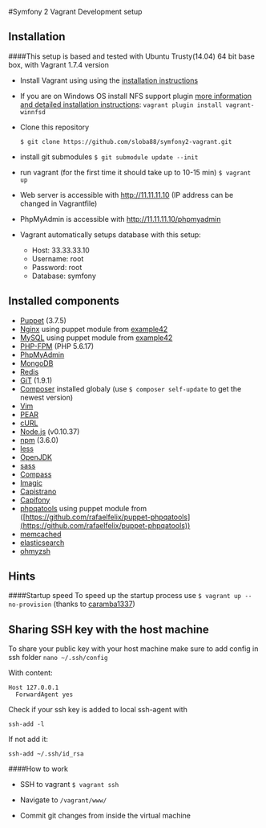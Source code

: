 #Symfony 2 Vagrant Development setup


## Installation
####This setup is based and tested with Ubuntu Trusty(14.04) 64 bit base box, with Vagrant 1.7.4 version

* Install Vagrant using using the [installation instructions](http://docs.vagrantup.com/v2/installation/index.html)

* If you are on Windows OS install NFS support plugin [more information and detailed installation instructions](https://github.com/GM-Alex/vagrant-winnfsd):
    ```vagrant plugin install vagrant-winnfsd```

* Clone this repository

    ```$ git clone https://github.com/sloba88/symfony2-vagrant.git```
    
* install git submodules
    ```$ git submodule update --init```

* run vagrant (for the first time it should take up to 10-15 min)
    ```$ vagrant up```
    
* Web server is accessible with http://11.11.11.10 (IP address can be changed in Vagrantfile)

* PhpMyAdmin is accessible with http://11.11.11.10/phpmyadmin

* Vagrant automatically setups database with this setup:

    * Host: 33.33.33.10
    * Username: root
    * Password: root
    * Database: symfony

## Installed components

* [Puppet](https://puppetlabs.com/) (3.7.5)
* [Nginx](http://nginx.org/en/) using puppet module from [example42](https://github.com/example42/puppet-nginx)
* [MySQL](http://www.mysql.com/) using puppet module from [example42](https://github.com/example42/puppet-mysql)
* [PHP-FPM](http://php-fpm.org/) (PHP 5.6.17)
* [PhpMyAdmin](http://www.phpmyadmin.net/home_page/index.php)
* [MongoDB](http://www.mongodb.org/)
* [Redis](http://redis.io/)
* [GiT](http://git-scm.com/) (1.9.1)
* [Composer](http://getcomposer.org) installed globaly (use ```$ composer self-update``` to get the newest version)
* [Vim](http://www.vim.org/)
* [PEAR](http://pear.php.net/)
* [cURL](http://curl.haxx.se/)
* [Node.js](http://nodejs.org/) (v0.10.37)
* [npm](https://npmjs.org/) (3.6.0)
* [less](http://lesscss.org/)
* [OpenJDK](http://openjdk.java.net/)
* [sass](http://sass-lang.com/)
* [Compass](http://compass-style.org/)
* [Imagic](http://www.imagemagick.org/script/index.php)
* [Capistrano](https://github.com/capistrano/capistrano)
* [Capifony](http://capifony.org/)
* [phpqatools](http://phpqatools.org/) using puppet module from ([https://github.com/rafaelfelix/puppet-phpqatools](https://github.com/rafaelfelix/puppet-phpqatools))
* [memcached](http://memcached.org/)
* [elasticsearch](https://www.elastic.co/)
* [ohmyzsh](https://github.com/robbyrussell/oh-my-zsh)

## Hints
####Startup speed
To speed up the startup process use ```$ vagrant up --no-provision``` (thanks to [caramba1337](https://github.com/caramba1337))

## Sharing SSH key with the host machine
To share your public key with your host machine make sure to add config in ssh folder 
```nano ~/.ssh/config ```

With content:


    Host 127.0.0.1
      ForwardAgent yes

Check if your ssh key is added to local ssh-agent with

```ssh-add -l```
    
If not add it:

``` ssh-add ~/.ssh/id_rsa ```


####How to work
* SSH to vagrant ```$ vagrant ssh```

* Navigate to ```/vagrant/www/```

* Commit git changes from inside the virtual machine